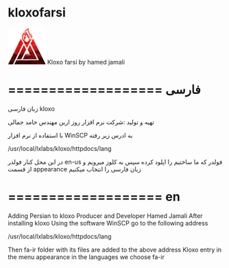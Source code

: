 # kloxofarsi
![alt text](https://raw.githubusercontent.com/phamed/kloxofarsi/master/user-logo.png)
Kloxo farsi by hamed jamali

===================
فارسی
===================
زبان فارسی  kloxo

تهیه و تولید :شرکت نرم افزار روز ارین مهندس حامد جمالی

با استفاده از نرم افزار WinSCP  به ادرس زیر رفته 

/usr/local/lxlabs/kloxo/httpdocs/lang


در این محل کنار فولدر en-us فولدر که ما ساختیم را اپلود کرده 
سپس به کلوز  میرویم و از قسمت appearance زبان فارسی را انتخاب میکنیم

===================
en
===================
Adding Persian to kloxo
Producer and Developer Hamed Jamali
After installing kloxo 
Using the software WinSCP go to the following address


/usr/local/lxlabs/kloxo/httpdocs/lang

Then fa-ir folder with its files are added to the above address
Kloxo entry in the menu appearance in the languages we choose fa-ir


